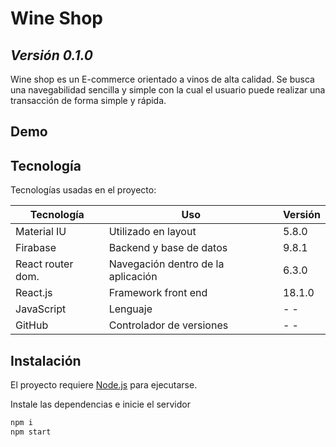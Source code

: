 # Wine Shop
## _Versión 0.1.0_

Wine shop es un E-commerce orientado a vinos de alta calidad. Se busca una navegabilidad sencilla y simple con la cual el usuario puede realizar una transacción de forma simple y rápida.

## Demo

## Tecnología

Tecnologías usadas en el proyecto:

| Tecnología | Uso | Versión |
| ------ | ------ | ------ |
| Material IU | Utilizado en layout | 5.8.0 |
| Firabase | Backend y base de datos | 9.8.1 |
| React router dom. | Navegación dentro de la aplicación |6.3.0|
| React.js | Framework front end | 18.1.0|
| JavaScript| Lenguaje |- -|
| GitHub | Controlador de versiones| - - |

## Instalación

El proyecto requiere  [Node.js](https://nodejs.org/) para ejecutarse.

Instale las dependencias e inicie el servidor
```sh
npm i
npm start
```

   
   [node.js]: <http://nodejs.org>
  
